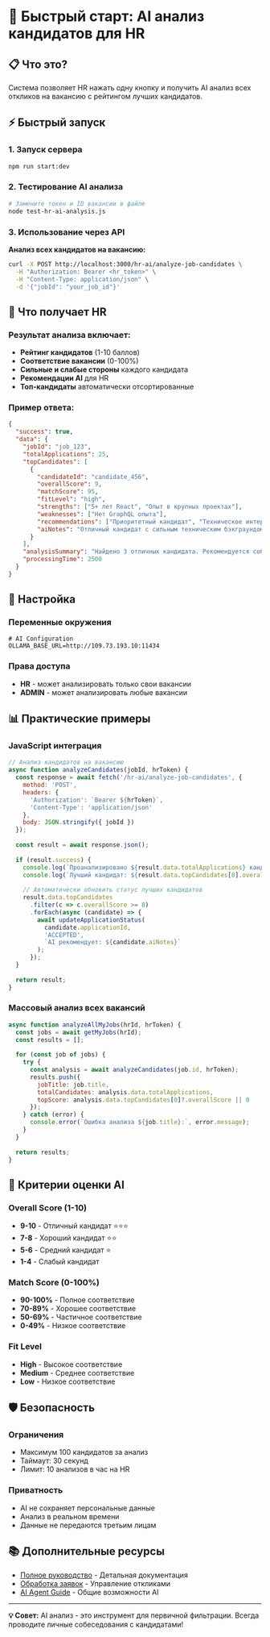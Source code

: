 # 🚀 Быстрый старт: AI анализ кандидатов для HR

## 📋 Что это?

Система позволяет HR нажать одну кнопку и получить AI анализ всех откликов на вакансию с рейтингом лучших кандидатов.

## ⚡ Быстрый запуск

### 1. Запуск сервера
```bash
npm run start:dev
```

### 2. Тестирование AI анализа
```bash
# Замените токен и ID вакансии в файле
node test-hr-ai-analysis.js
```

### 3. Использование через API

**Анализ всех кандидатов на вакансию:**
```bash
curl -X POST http://localhost:3000/hr-ai/analyze-job-candidates \
  -H "Authorization: Bearer <hr_token>" \
  -H "Content-Type: application/json" \
  -d '{"jobId": "your_job_id"}'
```

## 🎯 Что получает HR

### Результат анализа включает:
- **Рейтинг кандидатов** (1-10 баллов)
- **Соответствие вакансии** (0-100%)
- **Сильные и слабые стороны** каждого кандидата
- **Рекомендации AI** для HR
- **Топ-кандидаты** автоматически отсортированные

### Пример ответа:
```json
{
  "success": true,
  "data": {
    "jobId": "job_123",
    "totalApplications": 25,
    "topCandidates": [
      {
        "candidateId": "candidate_456",
        "overallScore": 9,
        "matchScore": 95,
        "fitLevel": "high",
        "strengths": ["5+ лет React", "Опыт в крупных проектах"],
        "weaknesses": ["Нет GraphQL опыта"],
        "recommendations": ["Приоритетный кандидат", "Техническое интервью"],
        "aiNotes": "Отличный кандидат с сильным техническим бэкграундом"
      }
    ],
    "analysisSummary": "Найдено 3 отличных кандидата. Рекомендуется собеседование с топ-3.",
    "processingTime": 2500
  }
}
```

## 🔧 Настройка

### Переменные окружения
```env
# AI Configuration
OLLAMA_BASE_URL=http://109.73.193.10:11434
```

### Права доступа
- **HR** - может анализировать только свои вакансии
- **ADMIN** - может анализировать любые вакансии

## 📊 Практические примеры

### JavaScript интеграция
```javascript
// Анализ кандидатов на вакансию
async function analyzeCandidates(jobId, hrToken) {
  const response = await fetch('/hr-ai/analyze-job-candidates', {
    method: 'POST',
    headers: {
      'Authorization': `Bearer ${hrToken}`,
      'Content-Type': 'application/json'
    },
    body: JSON.stringify({ jobId })
  });
  
  const result = await response.json();
  
  if (result.success) {
    console.log(`Проанализировано ${result.data.totalApplications} кандидатов`);
    console.log(`Лучший кандидат: ${result.data.topCandidates[0].overallScore}/10`);
    
    // Автоматически обновить статус лучших кандидатов
    result.data.topCandidates
      .filter(c => c.overallScore >= 8)
      .forEach(async (candidate) => {
        await updateApplicationStatus(
          candidate.applicationId, 
          'ACCEPTED', 
          `AI рекомендует: ${candidate.aiNotes}`
        );
      });
  }
  
  return result;
}
```

### Массовый анализ всех вакансий
```javascript
async function analyzeAllMyJobs(hrId, hrToken) {
  const jobs = await getMyJobs(hrId);
  const results = [];
  
  for (const job of jobs) {
    try {
      const analysis = await analyzeCandidates(job.id, hrToken);
      results.push({
        jobTitle: job.title,
        totalCandidates: analysis.data.totalApplications,
        topScore: analysis.data.topCandidates[0]?.overallScore || 0
      });
    } catch (error) {
      console.error(`Ошибка анализа ${job.title}:`, error.message);
    }
  }
  
  return results;
}
```

## 🎯 Критерии оценки AI

### Overall Score (1-10)
- **9-10** - Отличный кандидат ⭐⭐⭐
- **7-8** - Хороший кандидат ⭐⭐
- **5-6** - Средний кандидат ⭐
- **1-4** - Слабый кандидат

### Match Score (0-100%)
- **90-100%** - Полное соответствие
- **70-89%** - Хорошее соответствие
- **50-69%** - Частичное соответствие
- **0-49%** - Низкое соответствие

### Fit Level
- **High** - Высокое соответствие
- **Medium** - Среднее соответствие  
- **Low** - Низкое соответствие

## 🛡️ Безопасность

### Ограничения
- Максимум 100 кандидатов за анализ
- Таймаут: 30 секунд
- Лимит: 10 анализов в час на HR

### Приватность
- AI не сохраняет персональные данные
- Анализ в реальном времени
- Данные не передаются третьим лицам

## 📚 Дополнительные ресурсы

- [Полное руководство](./HR_AI_ANALYSIS_GUIDE.md) - Детальная документация
- [Обработка заявок](./HR_APPLICATION_PROCESSING_GUIDE.md) - Управление откликами
- [AI Agent Guide](./AI_AGENT_GUIDE.md) - Общие возможности AI

---

**💡 Совет:** AI анализ - это инструмент для первичной фильтрации. Всегда проводите личные собеседования с кандидатами!
